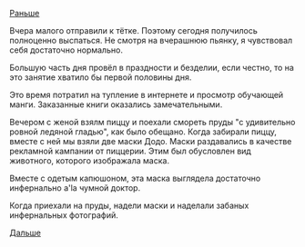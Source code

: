 [Раньше](2018.12.21.md)

Вчера малого отправили к тётке. Поэтому сегодня получилось полноценно выспаться.
Не смотря на вчерашнюю пьянку, я чувствовал себя достаточно нормально.

Большую часть дня провёл в праздности и безделии, если честно, то на это занятие хватило бы первой половины дня.

Это время потратил на тупление в интернете и просмотр обучающей манги. Заказанные книги оказались замечательными.

Вечером с женой взялм пиццу и поехали смореть пруды "с удивительно ровной ледяной гладью", как было обещано.
Когда забирали пиццу, вместе с ней мы взяли две маски Додо. Маски раздавались в качестве рекламной кампании от пиццерии. Этим был обусловлен вид животного, которого изображала маска.

Вместе с одетым капюшоном, эта маска выглядела достаточно инфернально a'la чумной доктор.

Когда приехали на пруды, надели маски и наделали забаных инфернальных фотографий.

[Дальше](2018.12.23.md)